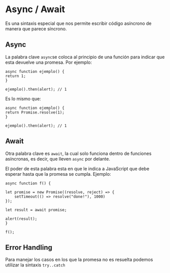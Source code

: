 # Async / Await

Es una sintaxis especial que nos permite escribir código asíncrono de manera que parece síncrono.

## Async

La palabra clave `async`se coloca al principio de una función para indicar que esta devuelve una promesa. Por ejemplo:

    async function ejemplo() {
    return 1;
    }

    ejemplo().then(alert); // 1

Es lo mismo que:

    async function ejemplo() {
    return Promise.resolve(1);
    }

    ejemplo().then(alert); // 1

## Await

Otra palabra clave es `await`, la cual solo funciona dentro de funciones asíncronas, es decir, que lleven `async` por delante.

El poder de esta palabra esta en que le indica a JavaScript que debe esperar hasta que la promesa se cumpla. Ejemplo:

    async function f() {

    let promise = new Promise((resolve, reject) => {
        setTimeout(() => resolve("done!"), 1000)
    });

    let result = await promise;

    alert(result);
    }

    f();

## Error Handling

Para manejar los casos en los que la promesa no es resuelta podemos utilizar la sintaxis `try..catch`